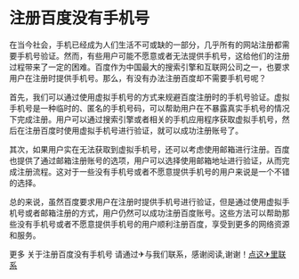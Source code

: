# 注册百度没有手机号

在当今社会，手机已经成为人们生活不可或缺的一部分，几乎所有的网站注册都需要手机号验证。然而，有些用户可能不愿意或者无法提供手机号，这给他们的注册过程带来了一定的困难。百度作为中国最大的搜索引擎和互联网公司之一，也要求用户在注册时提供手机号。那么，有没有办法注册百度却不需要手机号呢？

首先，我们可以通过使用虚拟手机号的方式来规避百度注册时的手机号验证。虚拟手机号是一种临时的、匿名的手机号码，可以帮助用户在不暴露真实手机号的情况下完成注册。用户可以通过搜索引擎或者相关的手机应用程序获取虚拟手机号，然后在注册百度时使用虚拟手机号进行验证，就可以成功注册账号了。

其次，如果用户实在无法获取到虚拟手机号，还可以考虑使用邮箱进行注册。百度也提供了通过邮箱注册账号的选项，用户可以选择使用邮箱地址进行验证，从而完成注册流程。这对于一些没有手机号或者不愿意提供手机号的用户来说是一个不错的选择。

总的来说，虽然百度要求用户在注册时提供手机号进行验证，但是通过使用虚拟手机号或者邮箱注册的方式，用户仍然可以成功注册百度账号。这些方法可以帮助那些没有手机号或者不愿意提供手机号的用户顺利注册百度，享受到更多的网络资源和服务。

更多 关于注册百度没有手机号 请通过✈与我们联系，感谢阅读,谢谢！[点这✈里联系](https://add.k02.cc)